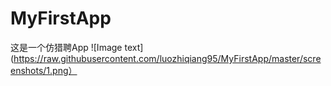 # MyFirstApp
这是一个仿猎聘App
![Image text](https://raw.githubusercontent.com/luozhiqiang95/MyFirstApp/master/screenshots/1.png）
